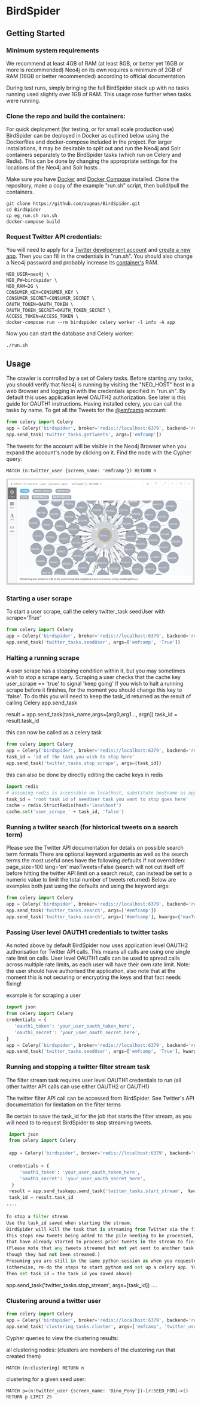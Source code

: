 # BirdSpider

## Getting Started

### Minimum system requirements

We recommend at least 4GB of RAM (at least 8GB, or better yet 16GB or more is recommended)
Neo4j on its own requires a minimum of 2GB of RAM (16GB or better recommended) according to official documentation

During test runs, simply bringing the full BirdSpider stack up with no tasks running used slightly over 1GB of RAM.
This usage rose further when tasks were running.

### Clone the repo and build the containers:

For quick deployment (for testing, or for small scale production use) BirdSpider can be deployed in Docker
as outlined below using the Dockerfiles and docker-compose included in the project.
For larger installations, it may be desirable to split out and run the Neo4j and Solr containers separately to
the BirdSpider tasks (which run on Celery and Redis). This can be done by changing the appropriate settings
for the locations of the Neo4j and Solr hosts .

Make sure you have [Docker](https://docs.docker.com/install/) and [Docker Compose](https://docs.docker.com/compose/)
installed. Clone the repository, make a copy of the example "run.sh" script, then build/pull the containers.

```
git clone https://github.com/augeas/BirdSpider.git
cd BirdSpider
cp eg_run.sh run.sh
docker-compose build

```

### Request Twitter API credentials:

You will need to apply for a [Twitter development account](https://developer.twitter.com/en/apply/user)
and [create a new app](https://apps.twitter.com/). Then you can fill in the credentials in "run.sh".
You should also change a Neo4j password and probably increase its
[container's](https://neo4j.com/docs/operations-manual/current/installation/docker/) RAM.


```
NEO_USER=neo4j \
NEO_PW=birdspider \
NEO_RAM=2G \
CONSUMER_KEY=CONSUMER_KEY \
CONSUMER_SECRET=CONSUMER_SECRET \
OAUTH_TOKEN=OAUTH_TOKEN \
OAUTH_TOKEN_SECRET=OAUTH_TOKEN_SECRET \
ACCESS_TOKEN=ACCESS_TOKEN \
docker-compose run --rm birdspider celery worker -l info -A app

```

Now you can start the database and Celery worker:

```
./run.sh

```

## Usage


The crawler is controlled by a set of Celery tasks. Before starting any tasks, you should verify that
Neo4j is running by visiting the "NEO_HOST" host in a web Browser and logging in with the credentials
specified in "run.sh".
By default this uses application level OAUTH2 authorization. See later is this guide for OAUTH1 instructions.
Having installed celery, you can call the tasks by name. To get all the Tweets for
the [@emfcamp](https://twitter.com/emfcamp) account:

```python
from celery import Celery
app = Celery('birdspider', broker='redis://localhost:6379', backend='redis://localhost:6379')
app.send_task('twitter_tasks.getTweets', args=['emfcamp'])

```

The tweets for the account will be visible in the Neo4j Browser when you expand the account's node by clicking on it.
Find the node with the Cypher query:

```
MATCH (n:twitter_user {screen_name: 'emfcamp'}) RETURN n

```


![simple user query](https://raw.githubusercontent.com/augeas/BirdSpider/master/docs/img/emfcamp_query.png)

### Starting a user scrape

To start a user scrape, call the celery twitter_task seedUser with scrape='True'

```python
from celery import Celery
app = Celery('birdspider', broker='redis://localhost:6379', backend='redis://localhost:6379')
app.send_task('twitter_tasks.seedUser', args=['emfcamp', 'True'])
```

### Halting a running scrape

A user scrape has a stopping condition within it, but you may sometimes wish to stop a scrape early.
Scraping a user checks that the cache key user_scrape == 'true' to signal 'keep going'
If you wish to halt a running scrape before it finishes, for the moment you should change this key to 'false'.
To do this you will need to keep the task_id returned as the result of calling Celery app.send_task

result = app.send_task(task_name,args=[arg0,arg1..., argn])
task_id = result.task_id

this can now be called as a celery task

```python
from celery import Celery
app = Celery('birdspider', broker='redis://localhost:6379', backend='redis://localhost:6379')
task_id = 'id of the task you wish to stop here'
app.send_task('twitter_tasks.stop_scrape', args=[task_id])

```

this can also be done by directly editing the cache keys in redis

```python
import redis
# assuming redis is accessible on localhost, substitute hostname as appropriate
task_id = 'root task id of seedUser task you want to stop goes here'
cache = redis.StrictRedis(host='localhost')
cache.set('user_scrape_' + task_id, 'false')

```

### Running a twiiter search (for historical tweets on a search term) ###
Please see the Twitter API documentation for details on possible search term formats
There are optional keyword arguments as well as the search terms
the most useful ones have the following defaults if not overridden:
page_size=100
lang='en'
maxTweets=False (search will not cut itself off before hitting the twitter API limit on  a search result,
                 can instead be set to a numeric value to limit the total number of tweets returned)
Below are examples both just using the defaults and using the keyword args:

```python
from celery import Celery
app = Celery('birdspider', broker='redis://localhost:6379', backend='redis://localhost:6379')
app.send_task('twitter_tasks.search', args=['#emfcamp'])
app.send_task('twitter_tasks.search', args=['#emfcamp'], kwargs={'maxTweets' : 300})
```



### Passing User level OAUTH1 credentials to twitter tasks ###

As noted above by default BirdSpider now uses application level OAUTH2 authorisation for Twitter API calls.
This means all calls are using one single rate limit on calls. User level OAUTH1 calls can be used to spread calls
across multiple rate limits, as each user will have their own rate limit.
Note: the user should have authorised the application, also note that at the moment this is not
 securing or encrypting the keys and that fact needs fixing!

 example is for scraping a user

 ```python
 import json
 from celery import Celery
 credentials = {
    'oauth1_token': 'your_user_oauth_token_here',
    'oauth1_secret': 'your_user_oauth_secret_here',
 }
 app = Celery('birdspider', broker='redis://localhost:6379', backend='redis://localhost:6379')
 app.send_task('twitter_tasks.seedUser', args=['emfcamp', 'True'], kwargs={ 'credentials': json.dumps(credentials)})

 ```

###  Running and stopping a twitter filter stream task ###

The filter stream task requires user level OAUTH1 credentials to run
(all other twitter API calls can use either OAUTH2 or OAUTH1)

The twitter filter API call can be accessed from BirdSpider.
See Twitter's API documentation for limitation on the filter terms

Be certain to save the task_id for the job that starts the filter stream, as you will need to to request BirdSpider
to stop streaming tweets.


```python
 import json
 from celery import Celery

 app = Celery('birdspider', broker='redis://localhost:6379', backend='redis://localhost:6379')

 credentials = {
     'oauth1_token': 'your_user_oauth_token_here',
     'oauth1_secret': 'your_user_oauth_secret_here',
  }
 result = app.send_taskapp.send_task('twitter_tasks.start_stream',  kwargs={'track': '#RevokeArticle50', 'credentials': json.dumps(credentials)})
 task_id = result.task_id
....

To stop a filter stream
Use the task_id saved when starting the stream.
BirdSpider will kill the task that is streaming from Twitter via the filter API call.
This stops new tweets being added to the pile needing to be processed, but allows any other tasks
that have already started to process prior tweets in the stream to finish what they are doing.
(Please note that any tweets streamed but not yet sent to another task for processing are simply dropped as
though they had not been streamed.)
Presuming you are still in the same python session as when you requested the stream to start do the following.
(otherwise, re-do the steps to start python and set up a celery app. You will not need twitter credentials.
Then set task_id = the task_id you saved above)
```
app.send_task('twitter_tasks.stop_stream', args=[task_id])
....

### Clustering around a twitter user


```python
from celery import Celery
app = Celery('birdspider', broker='redis://localhost:6379', backend='redis://localhost:6379')
app.send_task('clustering_tasks.cluster', args=['emfcamp', 'twitter_user', 'TransFoF'])

```

Cypher queries to view the clustering results:

all clustering nodes: (clusters are members of the clustering run that created them)

```
MATCH (n:clustering) RETURN n

```
clustering for a given seed user:

```
MATCH p=(n:twitter_user {screen_name: 'Dino_Pony'})-[r:SEED_FOR]->() RETURN p LIMIT 25

```


